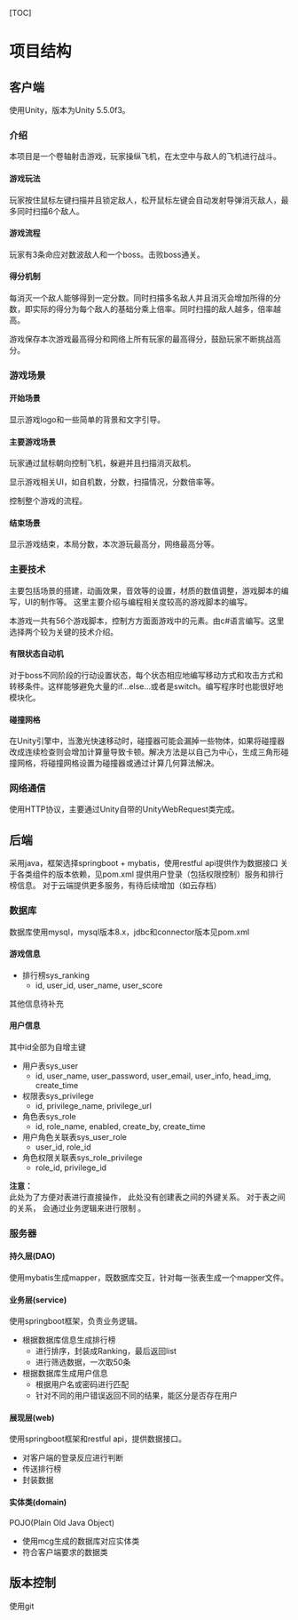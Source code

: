 [TOC]

# 项目结构



## 客户端

使用Unity，版本为Unity 5.5.0f3。  

### 介绍

本项目是一个卷轴射击游戏，玩家操纵飞机，在太空中与敌人的飞机进行战斗。

#### 游戏玩法 
玩家按住鼠标左键扫描并且锁定敌人，松开鼠标左键会自动发射导弹消灭敌人，最多同时扫描6个敌人。

#### 游戏流程
玩家有3条命应对数波敌人和一个boss。击败boss通关。  

#### 得分机制  
每消灭一个敌人能够得到一定分数。同时扫描多名敌人并且消灭会增加所得的分数，即实际的得分为每个敌人的基础分乘上倍率。同时扫描的敌人越多，倍率越高。  

游戏保存本次游戏最高得分和网络上所有玩家的最高得分，鼓励玩家不断挑战高分。  

### 游戏场景

#### 开始场景
显示游戏logo和一些简单的背景和文字引导。

#### 主要游戏场景
玩家通过鼠标朝向控制飞机，躲避并且扫描消灭敌机。    

显示游戏相关UI，如自机数，分数，扫描情况，分数倍率等。  

控制整个游戏的流程。

#### 结束场景
显示游戏结束，本局分数，本次游玩最高分，网络最高分等。

### 主要技术  
主要包括场景的搭建，动画效果，音效等的设置，材质的数值调整，游戏脚本的编写，UI的制作等。
这里主要介绍与编程相关度较高的游戏脚本的编写。

本游戏一共有56个游戏脚本，控制方方面面游戏中的元素。由c#语言编写。这里选择两个较为关键的技术介绍。

#### 有限状态自动机
对于boss不同阶段的行动设置状态，每个状态相应地编写移动方式和攻击方式和转移条件。这样能够避免大量的if...else...或者是switch。编写程序时也能很好地模块化。

#### 碰撞网格
在Unity引擎中，当激光快速移动时，碰撞器可能会漏掉一些物体，如果将碰撞器改成连续检查则会增加计算量导致卡顿。解决方法是以自己为中心，生成三角形碰撞网格，将碰撞网格设置为碰撞器或通过计算几何算法解决。

### 网络通信
使用HTTP协议，主要通过Unity自带的UnityWebRequest类完成。



## 后端

采用java，框架选择springboot + mybatis，使用restful api提供作为数据接口
关于各类组件的版本依赖，见pom.xml
提供用户登录（包括权限控制）服务和排行榜信息。
对于云端提供更多服务，有待后续增加（如云存档）



### 数据库
数据库使用mysql，mysql版本8.x，jdbc和connector版本见pom.xml

#### 游戏信息
- 排行榜sys_ranking
  - id, user_id, user_name, user_score

其他信息待补充

#### 用户信息

其中id全部为自增主键

- 用户表sys_user
  - id, user_name, user_password, user_email, user_info, head_img, create_time
- 权限表sys_privilege
  - id, privilege_name, privilege_url
- 角色表sys_role
  - id, role_name, enabled, create_by, create_time
- 用户角色关联表sys_user_role
  - user_id, role_id
- 角色权限关联表sys_role_privilege
  - role_id, privilege_id

**注意：**	 
此处为了方便对表进行直接操作， 此处没有创建表之间的外键关系。
对于表之间的关系， 会通过业务逻辑来进行限制 。




### 服务器
#### 持久层(DAO)

使用mybatis生成mapper，既数据库交互，针对每一张表生成一个mapper文件。

#### 业务层(service)

使用springboot框架，负责业务逻辑。

- 根据数据库信息生成排行榜
  - 进行排序，封装成Ranking，最后返回list
  - 进行筛选数据，一次取50条
- 根据数据库生成用户信息
  - 根据用户名或密码进行匹配
  - 针对不同的用户错误返回不同的结果，能区分是否存在用户

#### 展现层(web)

使用springboot框架和restful api，提供数据接口。

- 对客户端的登录反应进行判断
- 传送排行榜
- 封装数据

#### 实体类(domain)

POJO(Plain Old Java Object)

- 使用mcg生成的数据库对应实体类
- 符合客户端要求的数据类



## 版本控制

使用git













